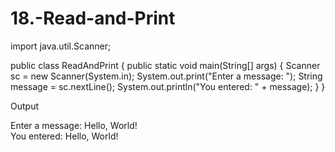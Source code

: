 # 18.-Read-and-Print
import java.util.Scanner;

public class ReadAndPrint {
    public static void main(String[] args) {
        Scanner sc = new Scanner(System.in);
        System.out.print("Enter a message: ");
        String message = sc.nextLine();
        System.out.println("You entered: " + message);
    }
}

Output

Enter a message: Hello, World!  
You entered: Hello, World!
